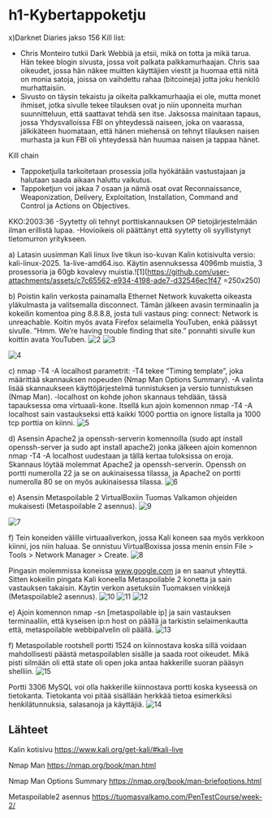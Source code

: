 # h1-Kybertappoketju

x)Darknet Diaries jakso 156 Kill list:
- Chris Monteiro tutkii Dark Webbiä ja etsii, mikä on totta ja mikä tarua. Hän tekee blogin sivusta, jossa voit palkata palkkamurhaajan. Chris saa oikeudet, jossa hän näkee muitten käyttäjien viestit ja huomaa että niitä on monia satoja, joissa on vaihdettu rahaa (bitcoineja) jotta joku henkilö murhattaisiin. 
- Sivusto on täysin tekaistu ja oikeita palkkamurhaajia ei ole, mutta monet ihmiset, jotka sivulle tekee tilauksen ovat jo niin uponneita murhan suunnitteluun, että saattavat tehdä sen itse. Jaksossa mainitaan tapaus, jossa Yhdysvalloissa FBI on yhteydessä naiseen, joka on vaarassa, jälkikäteen huomataan, että hänen miehensä on tehnyt tilauksen naisen murhasta ja kun FBI oli yhteydessä hän huumaa naisen ja tappaa hänet.

Kill chain
- Tappoketjulla tarkoitetaan prosessia jolla hyökätään vastustajaan ja halutaan saada aikaan haluttu vaikutus.
- Tappoketjun voi jakaa 7 osaan ja nämä osat ovat Reconnaissance, Weaponization, Delivery, Exploitation, Installation, Command and Control ja Actions on Objectives.

KKO:2003:36
-Syytetty oli tehnyt porttiskannauksen OP tietojärjestelmään ilman erillistä lupaa.
-Hovioikeis oli päättänyt että syytetty oli syyllistynyt tietomurron yritykseen.

a) Latasin uusimman Kali linux live tikun iso-kuvan Kalin kotisivulta versio: kali-linux-2025. 1a-live-amd64.iso. Käytin asennuksessa 4096mb muistia, 3 prosessoria ja 60gb kovalevy muistia.![1](https://github.com/user-attachments/assets/c7c65562-e934-4198-ade7-d32546ec1f47 =250x250)


b) Poistin kalin verkosta painamalla Ethernet Network kuvaketta oikeasta yläkulmasta ja valitsemalla disconnect. Tämän jälkeen avasin terminaalin ja kokeilin komentoa ping 8.8.8.8, josta tuli vastaus ping: connect: Network is unreachable.
Koitin myös avata Firefox selaimella YouTuben, enkä päässyt sivulle. ”Hmm. We’re having trouble finding that site.” ponnahti sivulle kun koittin avata YouTuben.
![2](https://github.com/user-attachments/assets/95494ee6-87b5-41bb-86ea-74047f1bbe9e) ![3](https://github.com/user-attachments/assets/2ebdcbce-8b95-4771-ade7-9e9ee00a58da)

![4](https://github.com/user-attachments/assets/851431f2-678f-45ca-87d6-97ae4a3e18ef)


c) nmap -T4 -A localhost parametrit: 
-T4 tekee “Timing template”, joka määrittää skannauksen nopeuden (Nmap Man Options Summary).
-A valinta lisää skannaukseen käyttöjärjestelmä tunnistuksen ja versio tunnistuksen (Nmap Man).
-localhost on kohde johon skannaus tehdään, tässä tapauksessa oma virtuaali-kone.
Itsellä kun ajoin komennon nmap -T4 -A localhost sain vastaukseksi että kaikki 1000 porttia on ignore listalla ja 1000 tcp porttia on kiinni.
![5](https://github.com/user-attachments/assets/c967d83a-3ff9-4762-b455-b92967c8e6a7)


d) Asensin Apache2 ja openssh-serverin komennoilla (sudo apt install openssh-server ja sudo apt install apache2) jonka jälkeen ajoin komennon nmap -T4 -A localhost uudestaan ja tällä kertaa tuloksissa on eroja. Skannaus löytää molemmat Apache2 ja openssh-serverin. Openssh on portti numerolla 22 ja se on aukinaisessa tilassa, ja Apache2 on portti numerolla 80 se on myös aukinaisessa tilassa.
![6](https://github.com/user-attachments/assets/2af8dde2-8549-4e24-a89d-7a3b61cde858)


e) Asensin Metaspoilable 2 VirtualBoxiin Tuomas Valkamon ohjeiden mukaisesti (Metaspoilable 2 asennus).
![9](https://github.com/user-attachments/assets/a3765c0c-2f42-46f1-b47a-634dcbaad328)

![7](https://github.com/user-attachments/assets/d39157aa-8c2c-4380-829c-b9c76b091515)

f) Tein koneiden välille virtuaaliverkon, jossa Kali koneen saa myös verkkoon kiinni, jos niin haluaa. Se onnistuu VirtualBoxissa jossa menin ensin File > Tools > Network Manager > Create.
![8](https://github.com/user-attachments/assets/fe4c9556-e6cc-493b-8374-7164b7b197c2)

Pingasin molemmissa koneissa www.google.com ja en saanut yhteyttä. Sitten kokeilin pingata Kali koneella Metaspoilable 2 konetta ja sain vastauksen takaisin. Käytin verkon asetuksiin Tuomaksen vinkkejä (Metaspoilable2 asennus).
![10](https://github.com/user-attachments/assets/b47e3d43-73c1-4f7f-8609-7c1a02151ec9)
![11](https://github.com/user-attachments/assets/2b365b2b-cf75-4689-8e1b-079b84c598f7)
![12](https://github.com/user-attachments/assets/d9a246de-92c3-4432-ba8c-51a95b81747a)

e) Ajoin komennon nmap -sn [metaspoilable ip] ja sain vastauksen terminaaliin, että kyseisen ip:n host on päällä ja tarkistin selaimenkautta että, metaspoilable webbipalvelin oli päällä.
![13](https://github.com/user-attachments/assets/dfd350dc-e1f9-40d3-9f48-fd8a94e4a9ff)


f) Metaspoilable rootshell portti 1524 on kiinnostava koska sillä voidaan mahdollisesti päästä metaspoilablen sisälle ja saada root oikeudet. Mikä pisti silmään oli että state oli open joka antaa hakkerille suoran pääsyn shelliin.
![15](https://github.com/user-attachments/assets/20a0d655-e261-4eb1-8fd3-e548502ccddf)

Portti 3306 MySQL voi olla hakkerille kiinnostava portti koska kyseessä on tietokanta. Tietokanta voi pitää sisällään herkkää tietoa esimerkiksi henkilätunnuksia, salasanoja ja käyttäjiä.
![14](https://github.com/user-attachments/assets/60a6c41b-90a8-442e-98f9-21a0f961ab80)


## Lähteet
Kalin kotisivu https://www.kali.org/get-kali/#kali-live

Nmap Man https://nmap.org/book/man.html

Nmap Man Options Summary https://nmap.org/book/man-briefoptions.html

Metaspoilable2 asennus https://tuomasvalkamo.com/PenTestCourse/week-2/
